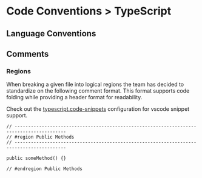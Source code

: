 # Code Conventions > TypeScript

## Language Conventions

## Comments

### Regions

When breaking a given file into logical regions the team has decided to standardize on the following
comment format. This format supports code folding while providing a header format for readability.

Check out the [typescript.code-snippets](.vscode/typescript.code-snippets) configuration for vscode snippet support.

```TSX
// -----------------------------------------------------------------------------------------
// #region Public Methods
// -----------------------------------------------------------------------------------------

public someMethod() {}

// #endregion Public Methods
```
